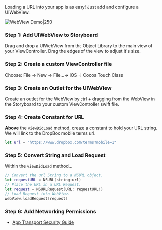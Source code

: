Loading a URL into your app is as easy! Just add and configure a UIWebView.  
  
![WebView Demo|250](http://i.imgur.com/v4PlBQX.gif)

### Step 1: Add UIWebView to Storyboard

Drag and drop a UIWebView from the Object Library to the main view of your ViewController. Drag the edges of the view to adjust it's size. 

### Step 2: Create a custom ViewController file

Choose: File -> New -> File...-> iOS -> Cocoa Touch Class

### Step 3: Create an Outlet for the UIWebView

Create an outlet for the WebView by ctrl + dragging from the WebView in the Storyboard to your custom ViewController swift file.

### Step 4: Create Constant for URL

**Above** the `viewDidLoad` method, create a constant to hold your URL string. We will link to the DropBox mobile terms url.

```swift
let url = "https://www.dropbox.com/terms?mobile=1"
``` 

### Step 5: Convert String and Load Request

Within the `viewDidLoad` method... 

```swift
// Convert the url String to a NSURL object.
let requestURL = NSURL(string:url)
// Place the URL in a URL Request.
let request = NSURLRequest(URL: requestURL!)
// Load Request into WebView.
webView.loadRequest(request)
```

### Step 6: Add Networking Permissions

- [App Transport Security Guide](http://guides.codepath.com/ios/App-Transport-Security)

